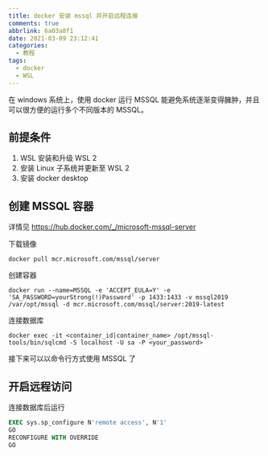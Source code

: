 ```yaml
---
title: docker 安装 mssql 并开启远程连接
comments: true
abbrlink: 6a03a8f1
date: 2021-03-09 23:12:41
categories:
  - 教程
tags:
  - docker
  - WSL
---
```


在 windows 系统上，使用 docker 运行 MSSQL 能避免系统逐渐变得臃肿，并且可以很方便的运行多个不同版本的 MSSQL。

<!--more-->

## 前提条件

1. WSL 安装和升级 WSL 2
2. 安装 Linux 子系统并更新至 WSL 2
3. 安装 docker desktop

## 创建 MSSQL 容器

详情见 <https://hub.docker.com/_/microsoft-mssql-server>

下载镜像

```
docker pull mcr.microsoft.com/mssql/server
```

创建容器

```
docker run --name=MSSQL -e 'ACCEPT_EULA=Y' -e 'SA_PASSWORD=yourStrong(!)Password' -p 1433:1433 -v mssql2019 /var/opt/mssql -d mcr.microsoft.com/mssql/server:2019-latest
```

连接数据库

```
docker exec -it <container_id|container_name> /opt/mssql-tools/bin/sqlcmd -S localhost -U sa -P <your_password>
```

接下来可以以命令行方式使用 MSSQL 了

## 开启远程访问

连接数据库后运行

```SQL
EXEC sys.sp_configure N'remote access', N'1'
GO
RECONFIGURE WITH OVERRIDE
GO
```
